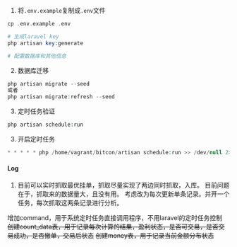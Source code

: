 
1. 将`.env.example`复制成`.env`文件
```php
cp .env.example .env

# 生成laravel key
php artisan key:generate

# 配置数据库和其他信息
```

2. 数据库迁移
```php
php artisan migrate --seed
或者
php artisan migrate:refresh --seed
```

3. 定时任务验证
```php
php artisan schedule:run
```

3. 开启定时任务
```php
* * * * * php /home/vagrant/bitcon/artisan schedule:run >> /dev/null 2>&1
```



#### Log
1. 目前可以实时抓取最优挂单，抓取尽量实现了两边同时抓取，入库。
目前问题在于，抓取来的数据量大，且没有用。
考虑改为每次更新单条记录。并开一个任务，每次抓取这两条记录进行分析。

增加command，用于系统定时任务直接调用程序，不用laravel的定时任务控制
~~创建count_data表，用于记录每次计算的结果，盈利状态，是否可交易，是否交易成功，是否撤单，交易后状态~~
~~创建money表，用于记录当前金额分布状态~~